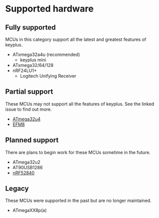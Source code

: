 # Supported hardware

## Fully supported

MCUs in this category support all the latest and greatest features of keyplus.

* ATxmega32a4u (recommended)
  * keyplus mini
* ATxmega32/64/128
* nRF24LU1+
  * Logitech Unifying Receiver

## Partial support

These MCUs may not support all the features of keyplus.
See the linked issue to find out more.

* [ATmega32u4](https://github.com/ahtn/keyplus/issues/27)
* [EFM8](https://github.com/ahtn/keyplus/issues/26)

## Planned support

There are plans to begin work for these MCUs sometime in the future.

* ATmega32u2
* AT90USB1286
* [nRF52840](https://github.com/ahtn/keyplus/issues/28)

## Legacy

These MCUs were supported in the past but are no longer maintained.

* ATmegaXX8p(a)
